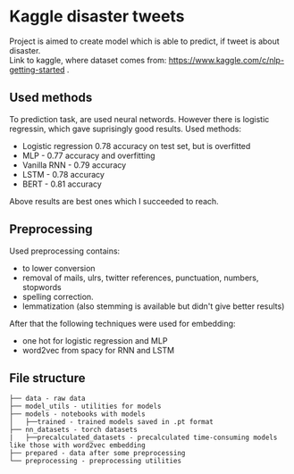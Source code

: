 # Kaggle disaster tweets
Project is aimed to create model which is able to predict, if tweet is about disaster. <br/>
Link to kaggle, where dataset comes from: https://www.kaggle.com/c/nlp-getting-started .
## Used methods
To prediction task, are used neural networds. However there is logistic regressin, which gave suprisingly good results.
Used methods:
  * Logistic regression 0.78 accuracy on test set, but is overfitted
  * MLP - 0.77 accuracy and overfitting
  * Vanilla RNN - 0.79 accuracy
  * LSTM - 0.78 accuracy
  * BERT - 0.81 accuracy

  Above results are best ones which I succeeded to reach.
 
 ## Preprocessing
 Used preprocessing contains:
  * to lower conversion
  * removal of mails, ulrs, twitter references, punctuation, numbers, stopwords
  * spelling correction.
  * lemmatization (also stemming is available but didn't give better results)
  
 After that the following techniques were used for embedding:
  * one hot for logistic regression and MLP
  * word2vec from spacy for RNN and LSTM
 
 ## File structure

    ├── data - raw data
    ├── model_utils - utilities for models
    ├── models - notebooks with models
    │   ├──trained - trained models saved in .pt format
    ├── nn_datasets - torch datasets
    |   ├──precalculated_datasets - precalculated time-consuming models like those with word2vec embedding
    ├── prepared - data after some preprocessing
    └── preprocessing - preprocessing utilities

